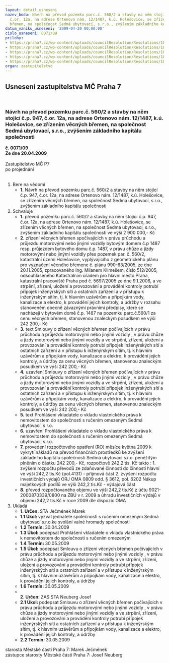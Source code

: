 ```yaml
---
layout: detail_usneseni
nazev_bodu: Návrh na převod pozemku parc.č. 560/2 a stavby na něm stojící č.p. 947,
  č.or. 12a, na adrese Ortenovo nám. 12/1487, k.ú. Holešovice, se zřízením věcných
  břemen, na společnost Sedmá ubytovací, s.r.o., zvýšením základního kapitálu společnosti
datum_vzniku_usneseni: '2009-04-20 00:00:00'
cislo_usneseni: 0071/09
prilohy:
- https://praha7.cz/wp-content/uploads/councilResolution/Resolutions/18091/2-09-0548-07.doc
- https://praha7.cz/wp-content/uploads/councilResolution/Resolutions/18091/2-09-vb_orten_n%c3%a1m__12.doc
- https://praha7.cz/wp-content/uploads/councilResolution/Resolutions/18091/2-09-skmbt_60009032012040.tif
- https://praha7.cz/wp-content/uploads/councilResolution/Resolutions/18091/2-09-skmbt_60009032012041.tif
- https://praha7.cz/wp-content/uploads/councilResolution/Resolutions/18091/2-09-r323.doc
organ: zastupitelstvo
---
```

<div id="ucUsn_pList" class="usn">
	<span><h2>Usnesení zastupitelstva MČ Praha 7 </h2>
<br></span><div class="standBody">
<span><h3>Návrh na převod pozemku parc.č. 560/2 a stavby na něm stojící č.p. 947, č.or. 12a, na adrese Ortenovo nám. 12/1487, k.ú. Holešovice, se zřízením věcných břemen, na společnost Sedmá ubytovací, s.r.o., zvýšením základního kapitálu společnosti</h3></span><div class="center">
		<strong>č. 0071/09</strong><br>
	</div>
<div class="center">
		<strong>Ze dne 20.04.2009</strong><br><br>
	</div>Zastupitelstvo MČ P7<br> po projednání<br><br><ol>
<li>Bere na vědomí<ul><li>
<strong>1.</strong> Návrh na převod pozemku parc.č. 560/2 a stavby na něm stojící č.p. 947, č.or. 12a, na adrese Ortenovo nám. 12/1487, k.ú. Holešovice, se zřízením věcných břemen, na společnost Sedmá ubytovací, s.r.o., zvýšením základního kapitálu společnosti</li></ul>
</li>
<li>Schvaluje<ul>
<li>
<strong>1.</strong> převod pozemku  parc.č. 560/2 a stavby na něm stojící č.p. 947, č.or. 12a, na adrese Ortenovo nám. 12/1487, k.ú. Holešovice, se zřízením věcných břemen, na společnost Sedmá ubytovací, s.r.o., zvýšením základního kapitálu společnosti ve výši 2 900 000,- Kč</li>
<li>
<strong>2.</strong> zřízení věcných  břemen spočívajících v právu průchodu a průjezdu motorovými nebo jinými vozidly bytovým domem č.p 1487 resp. průjezdem bytového domu č.p. 1487, v právu chůze a jízdy motorovými nebo jinými vozidly přes pozemek par. č. 560/2,  katastrální území Holešovice, vyplývajícího z geometrického plánu pro vyznačení věcného břemene č. plánu 990-63/2005, ze dne 20.11.2005, zpracovaného Ing. Milanem Klimešem, číslo 512/2005, odsouhlaseného Katastrálním úřadem pro hlavní město Praha, katastrální pracoviště Praha pod č. 5697/2005 ze dne 9.1.2006, a ve strpění, zřízení, uložení a provozování a provádění kontroly potrubí přípojek  inženýrských sítí a ostatních zařízení a v přístupu k inženýrským sítím, tj. k hlavním uzávěrům a přípojkám vody,  kanalizace a elektro,  k provádění jejich kontroly, a údržby  v rozsahu stanoveném obecně závaznými právními předpisy, které se nacházejí v bytovém domě č.p. 1487 na pozemku parc.č.560/1 za cenu věcných břemen, stanovenou znaleckým posudkem ve výši 242 200,- Kč</li>
<li>
<strong>3.</strong> text Smlouvy o zřízení věcných břemen počívajících v právu průchodu a průjezdu motorovými nebo jinými vozidly , v právu chůze a jízdy motorovými nebo jinými vozidly  a ve strpění, zřízení, uložení a provozování a provádění kontroly potrubí přípojek  inženýrských sítí a ostatních zařízení a v přístupu k inženýrským sítím, tj. k hlavním uzávěrům a přípojkám vody,  kanalizace a elektro,  k provádění jejich kontroly, a údržby za cenu věcných břemen, stanovenou znaleckým posudkem ve výši 242 200,- Kč</li>
<li>
<strong>4.</strong> uzavření Smlouvy o zřízení věcných břemen počívajících v právu průchodu a průjezdu motorovými nebo jinými vozidly , v právu chůze a jízdy motorovými nebo jinými vozidly  a ve strpění, zřízení, uložení a provozování a provádění kontroly potrubí přípojek  inženýrských sítí a ostatních zařízení a v přístupu k inženýrským sítím, tj. k hlavním uzávěrům a přípojkám vody,  kanalizace a elektro,  k provádění jejich kontroly, a údržby za cenu věcných břemen, stanovenou znaleckým posudkem ve výši 242 200,- Kč</li>
<li>
<strong>5.</strong> text Prohlášení vkladatele o vkladu vlastnického práva k nemovitostem do společnosti s ručením omezeným Sedmá ubytovací, s r.o.</li>
<li>
<strong>6.</strong> uzavření Prohlášení vkladatele o vkladu vlastnického práva k nemovitostem do společnosti s ručením omezeným Sedmá ubytovací, s r.o.</li>
<li>
<strong>7.</strong> provedení rozpočtového opatření (RO) měsíce května 2009 k vykrytí nákladů na převod finančních prostředků ke zvýšení základního kapitálu společnosti Sedmá ubytovací s.r.o. peněžitým plněním o částku 242 200,- Kč, rozpočtově 242,2 tis. Kč takto :                                                                                                                  1. zvýšení rozpočtu převodů ze zdaňované činnosti do činnosti hlavní ve výši            242,2 tis.Kč (pol.4131) - příjmová část                                                                         2. zvýšení rozpočtu investičních  výdajů ORJ OMA 0809 odd. § 3612, pol. 6202 Nákup majetkových podílů ve výši 242,2 tis.Kč - výdajová část        </li>
<li>
<strong>8.</strong> převod rozpočtovaného objemu ve výši 242,2 tis.Kč z účtu 9021-2000870339/0800 na ZBÚ v r. 2009  a  úhradu investičních  výdajů v  objemu 242,2 tis.Kč  v roce 2009 dle dispozic OMA</li>
</ul>
</li>
<li>Ukládá<ul>
<li>
<strong>1. Určen: </strong>STA Ječmének Marek</li>
<li>
<strong>1.1 Úkol: </strong>vyzvat jednatele společnosti s ručením omezeným Sedmá ubytovací s.r.o.ke svolání valné hromady společnosti</li>
<li>
<strong>1.2 Termín: </strong>30.04.2009</li>
<li>
<strong>1.3 Úkol: </strong>podepsat  Prohlášení vkladatele o vkladu vlastnického práva k nemovitostem do společnosti s ručením omezeným</li>
<li>
<strong>1.4 Termín: </strong>30.05.2009</li>
<li>
<strong>1.5 Úkol: </strong>podepsat  Smlouvu o zřízení věcných břemen počívajících v právu průchodu a průjezdu motorovými nebo jinými vozidly , v právu chůze a jízdy motorovými nebo jinými vozidly  a ve strpění, zřízení, uložení a provozování a provádění kontroly potrubí přípojek  inženýrských sítí a ostatních zařízení a v přístupu k inženýrským sítím, tj. k hlavním uzávěrům a přípojkám vody,  kanalizace a elektro,  k provádění jejich kontroly, a údržby </li>
<li>
<strong>1.6 Termín: </strong>30.05.2009</li>
<li>
<strong><br>2. Určen: </strong>ZAS STA Neuberg Josef</li>
<li>
<strong>2.1 Úkol: </strong>podepsat  Smlouvu o zřízení věcných břemen počívajících v právu průchodu a průjezdu motorovými nebo jinými vozidly , v právu chůze a jízdy motorovými nebo jinými vozidly  a ve strpění, zřízení, uložení a provozování a provádění kontroly potrubí přípojek  inženýrských sítí a ostatních zařízení a v přístupu k inženýrským sítím, tj. k hlavním uzávěrům a přípojkám vody,  kanalizace a elektro,  k provádění jejich kontroly, a údržby </li>
<li>
<strong>2.2 Termín: </strong>30.05.2009</li>
</ul>
</li>
</ol>starosta Městské části Praha 7: Marek Ječmének<br>zástupce starosty Městské části Praha 7: Josef Neuberg
</div>
</div>
